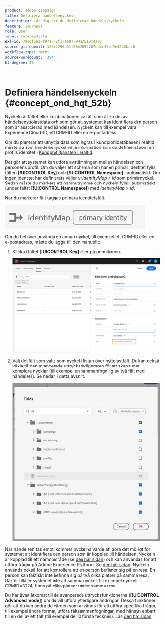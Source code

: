 ```yaml
---
product: adobe campaign
title: Definiera händelsenyckeln
description: Lär dig hur du definierar händelsenyckeln
feature: Journeys
role: User
level: Intermediate
exl-id: 79bcf562-f971-42f1-a607-94a2510c4a07
source-git-commit: 185c2296a51f58e2092787edcc35ee9e4242bec8
workflow-type: tm+mt
source-wordcount: '394'
ht-degree: 3%

---
```


# Definiera händelsenyckeln {#concept_ond_hqt_52b}

Nyckeln är fältet eller kombinationen av fält som är en del av händelsenyttolastdata och som gör att systemet kan identifiera den person som är associerad med händelsen. Nyckeln kan till exempel vara Experience Cloud-ID, ett CRM-ID eller en e-postadress.

Om du planerar att utnyttja data som lagras i kundprofildatabasen i realtid måste du som händelsenyckel välja information som du definierat som en profils identitet i [Kundprofiltjänsten i realtid](https://experienceleague.adobe.com/docs/experience-platform/profile/home.html?lang=sv).

Det gör att systemet kan utföra avstämningen mellan händelsen och personens profil. Om du väljer ett schema som har en primär identitet fylls fälten **[!UICONTROL Key]** och **[!UICONTROL Namespace]** i automatiskt. Om ingen identitet har definierats väljer vi _identityMap > id_ som primärnyckel. Sedan måste du markera ett namnutrymme och nyckeln fylls i automatiskt (under fältet **[!UICONTROL Namespace]**) med _identityMap > id_.

När du markerar fält taggas primära identitetsfält.

![](../assets/primary-identity.png)

Om du behöver använda en annan nyckel, till exempel ett CRM-ID eller en e-postadress, måste du lägga till den manuellt:

1. Klicka i fältet **[!UICONTROL Key]** eller på pennikonen.

   ![](../assets/journey16.png)

1. Välj det fält som valts som nyckel i listan över nyttolastfält. Du kan också växla till den avancerade uttrycksredigeraren för att skapa mer komplexa nycklar (till exempel en sammanfogning av två fält med händelser). Se nedan i detta avsnitt.

   ![](../assets/journey20.png)

När händelsen tas emot, kommer nyckelns värde att göra det möjligt för systemet att identifiera den person som är kopplad till händelsen. Nyckeln är kopplad till ett namnområde (se [den här sidan](../event/selecting-the-namespace.md)) och kan användas för att utföra frågor på Adobe Experience Platform. Se [den här sidan](../building-journeys/about-orchestration-activities.md).
Nyckeln används också för att kontrollera att en person befinner sig på en resa. En person kan faktiskt inte befinna sig på två olika platser på samma resa. Därför tillåter systemet inte att samma nyckel, till exempel nyckeln CRMID=3224, finns på olika platser under samma resa.

Du har även åtkomst till de avancerade uttrycksfunktionerna (**[!UICONTROL Advanced mode]**) om du vill utföra ytterligare ändringar. Dessa funktioner gör att du kan ändra de värden som används för att utföra specifika frågor, till exempel ändra format, utföra fältsammanfogningar, med hänsyn enbart till en del av ett fält (till exempel de 10 första tecknen). Läs [den här sidan](../expression/expressionadvanced.md).
